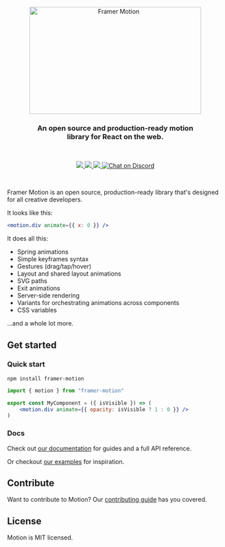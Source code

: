 <p align="center">
  <img src="https://static.framer.com/motion/motion-readme-4.gif" width="400" height="250" alt="Framer Motion" />
</p>

<h3 align="center">
  An open source and production-ready motion<br>library for React on the web.
</h3>

<br>

<p align="center">
  <a href="https://www.npmjs.com/package/framer-motion" target="_blank">
    <img src="https://img.shields.io/npm/v/framer-motion.svg?style=flat-square" />
  </a>
  <a href="https://www.npmjs.com/package/framer-motion" target="_blank">
  <img src="https://img.shields.io/npm/dm/framer-motion.svg?style=flat-square" />
  </a>
  <a href="https://twitter.com/framer" target="_blank">
  <img src="https://img.shields.io/twitter/follow/framer.svg?style=social&label=Follow"  />
  </a>
  <a href="https://discord.gg/DfkSpYe" target="_blank">
  <img src="https://img.shields.io/discord/308323056592486420.svg?logo=discord&logoColor=white" alt="Chat on Discord">
  </a>
</p>

<br>

Framer Motion is an open source, production-ready library that's designed for all creative developers.

It looks like this:

```jsx
<motion.div animate={{ x: 0 }} />
```

It does all this:

-   Spring animations
-   Simple keyframes syntax
-   Gestures (drag/tap/hover)
-   Layout and shared layout animations
-   SVG paths
-   Exit animations
-   Server-side rendering
-   Variants for orchestrating animations across components
-   CSS variables

...and a whole lot more.

## Get started

### Quick start

```
npm install framer-motion
```

```jsx
import { motion } from "framer-motion"

export const MyComponent = ({ isVisible }) => (
    <motion.div animate={{ opacity: isVisible ? 1 : 0 }} />
)
```

### Docs

Check out [our documentation](https://framer.com/api/motion) for guides and a full API reference.

Or checkout [our examples](https://framer.com/motion) for inspiration.

## Contribute

Want to contribute to Motion? Our [contributing guide](https://github.com/framer/motion/blob/master/CONTRIBUTING.md) has you covered.

## License

Motion is MIT licensed.
